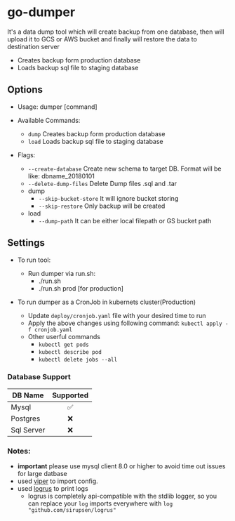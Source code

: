 # go-dumper
It's a data dump tool which will create backup from one database, then will upload it to GCS or AWS bucket and finally will restore the data to destination server

- Creates backup form production database
- Loads backup sql file to staging database

## Options
- Usage:
  dumper [command]

- Available Commands:
  - `dump`      Creates backup form production database
  - `load`        Loads backup sql file to staging database

- Flags:
    - `--create-database`     Create new schema to target DB. Format will be like: dbname_20180101
    - `--delete-dump-files`   Delete Dump files .sql and .tar
    - dump 
        - `--skip-bucket-store`   It will ignore bucket storing
        - `--skip-restore`        Only backup will be created 
    - load 
        - `--dump-path`           It can be either local filepath or GS bucket path 
  
## Settings

- To run tool:

    - Run dumper via run.sh:
        - ./run.sh
        - ./run.sh prod [for production]
        
- To run dumper as a CronJob in kubernets cluster(Production)
    - Update `deploy/cronjob.yaml` file with your desired time to run 
    - Apply the above changes using following command: `kubectl apply -f cronjob.yaml`
    - Other userful commands 
        - `kubectl get pods`
        - `kubectl describe pod`
        - `kubectl delete jobs --all`


### Database Support

| DB Name       | Supported           | 
| ------------- |:-------------------:|
| Mysql         | :white_check_mark:  | 
| Postgres      | :x:            |
| Sql Server    | :x:            |




### Notes:
- **important** please use mysql client 8.0 or higher to avoid time out issues for large datbase
- used [viper](https://github.com/spf13/viper) to import config.
- used [logrus](github.com/sirupsen/logrus) to print logs
    - logrus is completely api-compatible with the stdlib logger, so you can replace your `log` imports everywhere with `log "github.com/sirupsen/logrus"`
